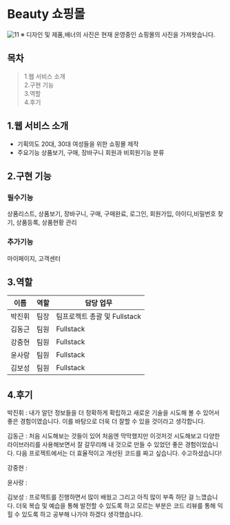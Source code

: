 # Beauty 쇼핑몰
![11](https://user-images.githubusercontent.com/111480507/227722496-0495a826-104d-4bf3-a7ea-5a63b659cf05.jpg)
※ 디자인 및 제품,배너의 사진은 현재 운영중인 쇼핑몰의 사진을 가져왓습니다.
## 목차
> 1.웹 서비스 소개  
  2.구현 기능  
  3.역할  
  4.후기  
## 1.웹 서비스 소개
* 기획의도
20대, 30대 여성들을 위한 쇼핑몰 제작
* 주요기능
상품보기, 구매, 장바구니
회원과 비회원기능 분류
## 2.구현 기능
### 필수기능
상품리스트, 상품보기, 장바구니, 구매, 구매완료, 로그인, 회원가입, 아이디,비밀번호 찾기, 상품등록, 상품현황 관리
### 추가기능
마이페이지, 고객센터
## 3.역할
|이름|역할|담당 업무|
|---|---|---|
|박진휘|팀장|팀프로젝트 총괄 및 Fullstack|
|김동근|팀원|Fullstack|
|강중현|팀원|Fullstack|
|윤사랑|팀원|Fullstack|
|김보성|팀원|Fullstack|
## 4.후기
박진휘 : 내가 알던 정보들을 더 정확하게 확립하고 새로운 기술을 시도해 볼 수 있어서 좋은 경험이였습니다. 이를 바탕으로 더욱 더 잘할 수 있을 것이라고 생각합니다.

김동근 : 처음 시도해보는 것들이 있어 처음엔 막막했지만 이것저것 시도해보고 다양한 라이브러리를 사용해보면서 잘 갈무리해 내 것으로 만들 수 있었던 좋은 경험이었습니다. 다음 프로젝트에서는 더 효율적이고 개선된 코드를 짜고 싶습니다. 수고하셨습니다!

강중현 :

윤사랑 :

김보성 : 프로잭트를 진행하면서 많이 배웠고 그리고 아직 많이 부족 하단 걸 느꼈습니다. 더욱 복습 및 예습을 통해 발전할 수 있도록 하고 모르는 부분은 코드 리뷰를 통해 익힐 수 있도록 하고 공부해 나가야 하겠다 생각했습니다.
